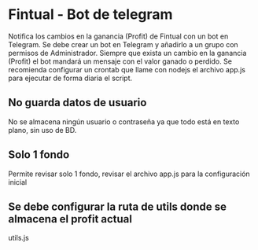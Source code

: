 # Fintual - Bot de telegram
Notifica los cambios en la ganancia (Profit) de Fintual con un bot en Telegram.
Se debe crear un bot en Telegram y añadirlo a un grupo con permisos de Administrador.
Siempre que exista un cambio en la ganancia (Profit) el bot mandará un mensaje con el valor ganado o perdido.
Se recomienda configurar un crontab que llame con nodejs el archivo app.js para ejecutar de forma diaria el script.
## No guarda datos de usuario
No se almacena ningún usuario o contraseña ya que todo está en texto plano, sin uso de BD.
## Solo 1 fondo
Permite revisar solo 1 fondo, revisar el archivo app.js para la configuración inicial
## Se debe configurar la ruta de utils donde se almacena el profit actual
utils.js
